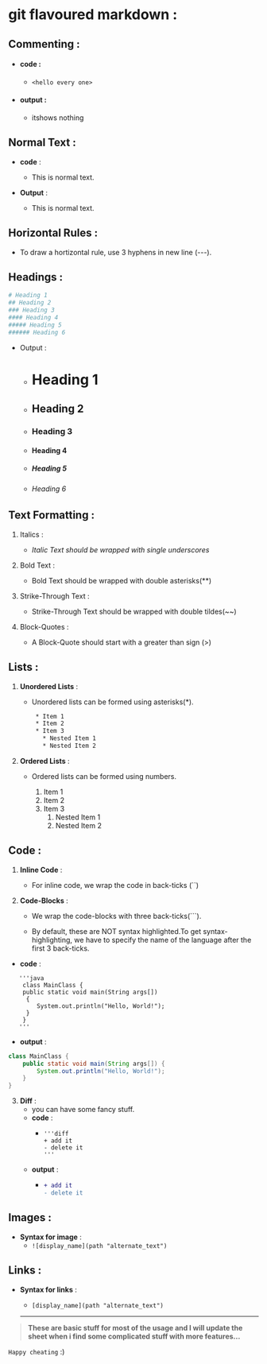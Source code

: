 # **git flavoured markdown** :

## **Commenting** :

* #### **code** : 
   * `<hello every one>`
* #### **output** : 
  *  itshows nothing
## **Normal Text** :
* **code** :
  * This is normal text.
* **Output** :

     * This is normal text.

## **Horizontal Rules** :

* To draw a hortizontal rule, use 3 hyphens in new line (---).

## **Headings** :
```bash
# Heading 1
## Heading 2
### Heading 3
#### Heading 4
##### Heading 5
###### Heading 6
```
* Output :

  * # Heading 1

  * ## Heading 2

  * ### Heading 3

  * #### Heading 4

  *  ##### Heading 5
  * ###### Heading 6


## **Text Formatting** :

1. Italics :

   *  _Italic Text should be wrapped with single underscores_


2. Bold Text :

   * Bold Text should be wrapped with double asterisks(**)

3. Strike-Through Text :

     * Strike-Through Text should be wrapped with double tildes(~~)

4. Block-Quotes :

     * A Block-Quote should start with a greater than sign (>)

## **Lists** :

1. **Unordered Lists** :

    * Unordered lists can be formed using asterisks(*).
         ```bash
          * Item 1
          * Item 2
          * Item 3
            * Nested Item 1
            * Nested Item 2
        ```


2. **Ordered Lists** :

    * Ordered lists can be formed using numbers.

        1. Item 1
        2. Item 2
        3. Item 3
            1. Nested Item 1
            2. Nested Item 2

## **Code** :

1. **Inline Code** :

   * For inline code, we wrap the code in back-ticks (``)

2. **Code-Blocks** :

    * We wrap the code-blocks with three back-ticks(```).
 
    * By default, these are NOT syntax highlighted.To get syntax-highlighting, we have to specify the name of the language after the first 3 back-ticks.
* **code** :
```
   '''java
    class MainClass {
    public static void main(String args[]) 
     {
        System.out.println("Hello, World!");
     }
    }
   '''
```    
* **output** :
```java
class MainClass {
    public static void main(String args[]) {
        System.out.println("Hello, World!");
    }
}
```

3. **Diff** :
   * you can have some fancy stuff.
   * **code** :
     * ```
       '''diff
       + add it
       - delete it 
       '''
   * **output** :
     * ```diff
       + add it
       - delete it    

## **Images** :

 * **Syntax for image** :
   * `![display_name](path "alternate_text")`
## **Links** :
 * **Syntax for links** :
    * `[display_name](path "alternate_text")`


    ---

>  **These are basic stuff for most of the usage  and I will update the sheet when i find some complicated stuff with more features...**

`Happy cheating` :)
 
